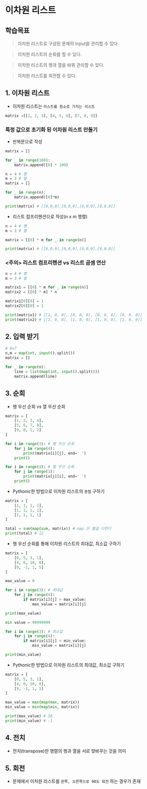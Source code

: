 # 이차원 리스트

## 학습목표

> 이차원 리스트로 구성된 문제의 Input을 관리할 수 있다.

> 이차원 리스트의 순회를 할 수 있다.

> 이차원 리스트의 행과 열을 바꿔 관리할 수 있다.

> 이차원 리스트를 회전할 수 있다.

## 1. 이차원 리스트
- 이차원 리스트는 `리스트를 원소로 가지는 리스트`

``` python
matrix =[[1, 2, 3], [4, 5, 6], [7, 8, 9]]
```

### 특정 값으로 초기화 된 이차원 리스트 만들기
- 반복문으로 작성

``` python
matrix = []

for _ in range(100):
    matrix.append([0] * 100)
```

``` python
n = 4 # 행
m = 3 # 열
matrix = []

for _ in range(n):
    matrix.append([0]*m)

print(matrix) # [[0,0,0],[0,0,0],[0,0,0],[0,0,0]]
```

- 리스트 컴프리헨션으로 작성(n x m 행렬)

``` python
n = 4 # 행
m = 3 # 열

matrix = [[0] * m for _ in range(n)]

print(matrix) # [[0,0,0],[0,0,0],[0,0,0],[0,0,0]]
```

### <주의> 리스트 컴프리헨션 vs 리스트 곱셈 연산

``` python
n = 4 # 행
m = 3 # 열

matrix1 = [[0] * m for _ in range(n)]
matrix2 = [[0] * m] * n

matrix1[0][0] = 1
matrix2[0][0] = 1

print(matrix1) # [[1, 0, 0], [0, 0, 0], [0, 0, 0], [0, 0, 0]]
print(matrix2) # [[1, 0, 0], [1, 0, 0], [1, 0, 0], [1, 0, 0]]
```


## 2. 입력 받기

``` python
# 8x7
n,m = map(int, input().split())
matrix = []

for _ in range(n):
    line = list(map(int, input().split()))
    matrix.append(line)
```


## 3. 순회

- 행 우선 순회 vs 열 우선 순회

``` python
matrix = [
    [1, 2, 3, 4],
    [5, 6, 7, 8],
    [9, 0, 1, 2]
]

for i in range(3): # 행 우선 순회
    for j in range(4):
        print(matrix[i][j], end=' ')
    print()

for i in range(4): # 열 우선 순회
    for j in range(3):
        print(matrix[j][i], end=' ')
    print()
```

- Pythonic한 방법으로 이차원 리스트의 `총합` 구하기

``` python
matrix = [
    [1, 1, 1, 1],
    [1, 1, 1, 1],
    [1, 1, 1, 1]
]

total = sum(map(sum, matrix)) # map 은 별걸 다한다
print(total) # 12
```

- 행 우선 순회를 통해 이차원 리스트의 최대값, 최소값 구하기

``` python
matrix = [
    [0, 5, 3, 1],
    [4, 6, 10, 8],
    [9, -1, 1, 5]
]

max_value = 0

for i in range(3): # 최대값
    for j in range(4):
        if matrix[i][j] > max_value:
            max_value = matrix[i][j]

print(max_value)

min value = 99999999

for i in range(3): # 최소값
    for j in range(4):
        if matrix[i][j] < min_value:
            min_value = matrix[i][j]

print(min_value)
```

- Pythonic한 방법으로 이차원 리스트의 최대값, 최소값 구하기

``` python
matrix = [
    [0, 5, 3, 1],
    [4, 6, 10, 8],
    [9, -1, 1, 5]
]

max_value = max(map(max, matrix))
min_value = min(map(min, matrix))

print(max_value) # 10
print(min_value) # -1
```

## 4. 전치
- 전치(transpose)란 행렬의 행과 열을 서로 맞바꾸는 것을 의미

## 5. 회전
- 문제에서 이차원 리스트를 `왼쪽, 오른쪽으로 90도 회전` 하는 경우가 존재
